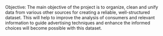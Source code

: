 Objective:
The main objective of the project is to organize, clean and unify data from various other sources for creating a reliable, well-structured dataset. This will help to improve the analysis of consumers and relevant information to guide advertising techniques and enhance the informed choices will become possible with this dataset. 
